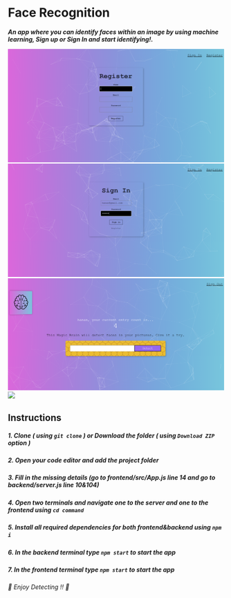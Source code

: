 # Face Recognition
***An app where you can identify faces within an image by using machine learning, Sign up or Sign In and start identifying!.***

<img src="./images/1.png" width=500>
<img src="./images/2.png" width=500>
<img src="./images/3.png" width=500>
<img src="./images/4.png" width=500>

## Instructions
##### 1. Clone ***( using `git clone` )*** or Download the folder ***( using ***`Download ZIP`*** option )*** #####
##### 2. Open your code editor and add the project folder #####
##### 3. Fill in the missing details ***(go to frontend/src/App.js line 14 and go to backend/server.js line 10&104)*** #####
##### 4. Open two terminals and navigate one to the server and one to the frontend using ***`cd command`*** #####
##### 5. Install all required dependencies for both frontend&backend using ***`npm i`*** #####
##### 6. In the backend terminal type ***`npm start`*** to start the app #####
##### 7. In the frontend terminal type ***`npm start`*** to start the app #####

###### 👨 *Enjoy Detecting !!* 👨 ######


